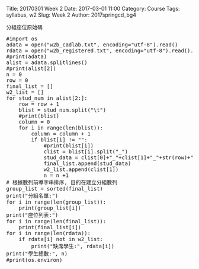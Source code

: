 Title: 20170301 Week 2
Date: 2017-03-01 11:00
Category: Course
Tags: syllabus, w2
Slug: Week 2
Author: 2017springcd_bg4

<!-- PELICAN_END_SUMMARY -->

<p>分組座位原始碼</p>
<pre class="brush: python">
#import os
adata = open("w2b_cadlab.txt", encoding="utf-8").read()
rdata = open("w2b_registered.txt", encoding="utf-8").read().splitlines()
#print(adata)
alist = adata.splitlines()
#print(alist[2])
n = 0
row = 0
final_list = []
w2_list = []
for stud_num in alist[2:]:
    row = row + 1
    blist = stud_num.split("\t")
    #print(blist)
    column = 0
    for i in range(len(blist)):
        column = column + 1
        if blist[i] != "":
            #print(blist[i])
            clist = blist[i].split("_")
            stud_data = clist[0]+"_"+clist[1]+"_"+str(row)+"_"+str(column)
            final_list.append(stud_data)
            w2_list.append(clist[1])
            n = n +1
# 根據數列前導字串排序, 目的在建立分組數列
group_list = sorted(final_list)
print("分組名單:")
for i in range(len(group_list)):
    print(group_list[i])
print("座位列表:")
for i in range(len(final_list)):
    print(final_list[i])
for i in range(len(rdata)):
    if rdata[i] not in w2_list:
        print("缺席學生:", rdata[i])
print("學生總數:", n)
#print(os.environ)
</pre>
